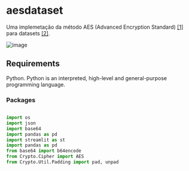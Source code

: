 # aesdataset
Uma implemetação da método AES (Advanced Encryption Standard) [[1]](https://fr.wikipedia.org/wiki/Advanced_Encryption_Standard) para datasets [[2]](https://en.wikipedia.org/wiki/Data_set).

![image](https://github.com/CllsPy/Three-ai/assets/96326019/f18e51cf-0d65-45a0-9e55-2f7af2015149)

## Requirements
Python. Python is an interpreted, high-level and general-purpose programming language.

### Packages

```python

import os
import json
import base64
import pandas as pd
import streamlit as st
import pandas as pd
from base64 import b64encode
from Crypto.Cipher import AES
from Crypto.Util.Padding import pad, unpad
```

